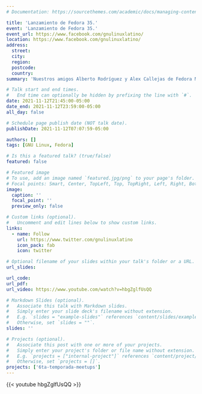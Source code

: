 ```yaml
---
# Documentation: https://sourcethemes.com/academic/docs/managing-content/

title: 'Lanzamiento de Fedora 35.'
event: 'Lanzamiento de Fedora 35.'
event_url: https://www.facebook.com/gnulinuxlatino/
location: https://www.facebook.com/gnulinuxlatino/
address:
  street:
  city:
  region:
  postcode:
  country:
summary: 'Nuestros amigos Alberto Rodríguez y Alex Callejas de Fedora México, nuestra comunidad hermana, vienen a platicar del Lanzamiento de Fedora 35 así como de todos los beneficios de utilizar esta distribución. ¡No te lo pierdas!'

# Talk start and end times.
#   End time can optionally be hidden by prefixing the line with `#`.
date: 2021-11-12T21:45:00-05:00
date_end: 2021-11-12T23:59:00-05:00
all_day: false

# Schedule page publish date (NOT talk date).
publishDate: 2021-11-12T07:07:59-05:00

authors: []
tags: [GNU Linux, Fedora]

# Is this a featured talk? (true/false)
featured: false

# Featured image
# To use, add an image named `featured.jpg/png` to your page's folder.
# Focal points: Smart, Center, TopLeft, Top, TopRight, Left, Right, BottomLeft, Bottom, BottomRight.
image:
  caption: ''
  focal_point: ''
  preview_only: false

# Custom links (optional).
#   Uncomment and edit lines below to show custom links.
links:
  - name: Follow
    url: https://www.twitter.com/gnulinuxlatino
    icon_pack: fab
    icon: twitter

# Optional filename of your slides within your talk's folder or a URL.
url_slides:

url_code:
url_pdf:
url_video: https://www.youtube.com/watch?v=hbgZglfUsQQ

# Markdown Slides (optional).
#   Associate this talk with Markdown slides.
#   Simply enter your slide deck's filename without extension.
#   E.g. `slides = "example-slides"` references `content/slides/example-slides.md`.
#   Otherwise, set `slides = ""`.
slides: ''

# Projects (optional).
#   Associate this post with one or more of your projects.
#   Simply enter your project's folder or file name without extension.
#   E.g. `projects = ["internal-project"]` references `content/project/deep-learning/index.md`.
#   Otherwise, set `projects = []`.
projects: ['6ta-temporada-meetups']
---
```


{{< youtube hbgZglfUsQQ >}}
